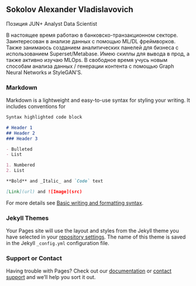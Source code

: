 ## Sokolov Alexander Vladislavovich
Позиция JUN+ Analyst Data Scientist

В настоящее время работаю в банковско-транзакционном секторе.  Заинтересован в анализе данных с помощью ML/DL фреймворков.  Также занимаюсь созданием аналитических панелей для бизнеса с использованием Superset/Metabase.  Имею скиллы для вывода  в прод, а также активно изучаю MLOps.  В свободное время учусь новым способам анализа данных /  генерации контента с помощью Graph Neural Networks и StyleGAN'S.

### Markdown

Markdown is a lightweight and easy-to-use syntax for styling your writing. It includes conventions for

```markdown
Syntax highlighted code block

# Header 1
## Header 2
### Header 3

- Bulleted
- List

1. Numbered
2. List

**Bold** and _Italic_ and `Code` text

[Link](url) and ![Image](src)
```

For more details see [Basic writing and formatting syntax](https://docs.github.com/en/github/writing-on-github/getting-started-with-writing-and-formatting-on-github/basic-writing-and-formatting-syntax).

### Jekyll Themes

Your Pages site will use the layout and styles from the Jekyll theme you have selected in your [repository settings](https://github.com/himawariq/cv/settings/pages). The name of this theme is saved in the Jekyll `_config.yml` configuration file.

### Support or Contact

Having trouble with Pages? Check out our [documentation](https://docs.github.com/categories/github-pages-basics/) or [contact support](https://support.github.com/contact) and we’ll help you sort it out.
